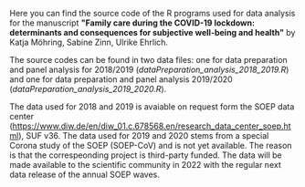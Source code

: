 Here you can find the source code of the R programs used for data analysis for the manuscript 
**"Family care during the COVID-19 lockdown: determinants and consequences for subjective well-being and health"** 
by Katja Möhring, Sabine Zinn, Ulrike Ehrlich.

The source codes can be found in two data files: 
one for data preparation and panel analysis for 2018/2019 (*dataPreparation_analysis_2018_2019.R*) and one for data preparation and panel analysis 2019/2020 (*dataPreparation_analysis_2019_2020.R*).

The data used for 2018 and 2019 is avaiable on request form the SOEP data center (https://www.diw.de/en/diw_01.c.678568.en/research_data_center_soep.html), SUF v36. 
The data used for 2019 and 2020 stems from a special Corona study of the SOEP (SOEP-CoV) and is not yet available. The reason is that the correspeonding project is third-party funded. 
The data will be made available to the scientific community in 2022 with the regular next data release of the annual SOEP waves.

